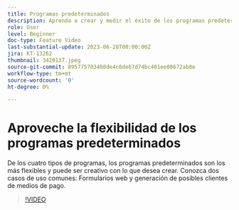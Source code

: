 ```yaml
---
title: Programas predeterminados
description: Aprenda a crear y medir el éxito de los programas predeterminados.
role: User
level: Beginner
doc-type: Feature Video
last-substantial-update: 2023-06-28T00:00:00Z
jira: KT-13262
thumbnail: 3420137.jpeg
source-git-commit: 895775703480de4c0deb7d74bc401ee08672ab8e
workflow-type: tm+mt
source-wordcount: '0'
ht-degree: 0%

---
```



# Aproveche la flexibilidad de los programas predeterminados


De los cuatro tipos de programas, los programas predeterminados son los más flexibles y puede ser creativo con lo que desea crear.
Conozca dos casos de uso comunes: Formularios web y generación de posibles clientes de medios de pago.

>[!VIDEO](https://video.tv.adobe.com/v/3420137?learn=on)
